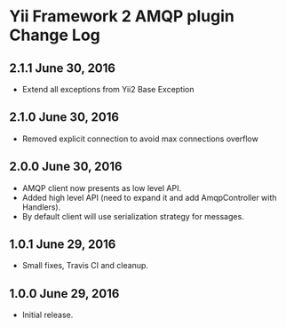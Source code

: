 Yii Framework 2 AMQP plugin Change Log
=============================================

2.1.1 June 30, 2016
-----------------------

- Extend all exceptions from Yii2 Base Exception

2.1.0 June 30, 2016
-----------------------

- Removed explicit connection to avoid max connections overflow

2.0.0 June 30, 2016
-----------------------

- AMQP client now presents as low level API.
- Added high level API (need to expand it and add AmqpController with Handlers).
- By default client will use serialization strategy for messages.

1.0.1 June 29, 2016
-----------------------

- Small fixes, Travis CI and cleanup.

1.0.0 June 29, 2016
-----------------------

- Initial release.
